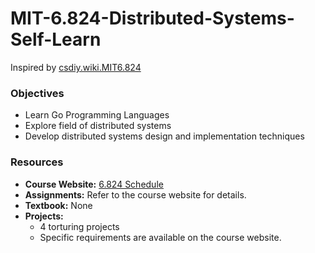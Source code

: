 # MIT-6.824-Distributed-Systems-Self-Learn
Inspired by [csdiy.wiki.MIT6.824](https://csdiy.wiki/en/%E5%B9%B6%E8%A1%8C%E4%B8%8E%E5%88%86%E5%B8%83%E5%BC%8F%E7%B3%BB%E7%BB%9F/MIT6.824)

### Objectives
- Learn Go Programming Languages
- Explore field of distributed systems
- Develop distributed systems design and implementation techniques

### Resources

- **Course Website:** [6.824 Schedule](https://pdos.csail.mit.edu/6.824/schedule.html)
- **Assignments:** Refer to the course website for details.
- **Textbook:** None
- **Projects:** 
  - 4 torturing projects
  - Specific requirements are available on the course website.
